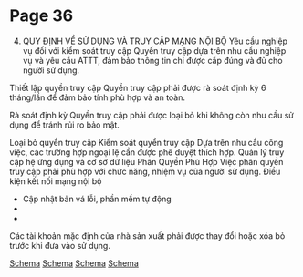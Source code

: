 # Page 36


4. QUY ĐỊNH VỀ SỬ DỤNG VÀ TRUY CẬP MẠNG NỘI BỘ
Yêu cầu nghiệp vụ đối với kiểm soát truy cập
Quyền truy cập dựa trên nhu
cầu nghiệp vụ và yêu cầu
ATTT, đảm bảo thông tin chỉ
được cấp đúng và đủ cho người sử dụng.

Thiết lập quyền truy cập Quyền truy cập phải được
rà soát định kỳ 6 tháng/lần
để đảm bảo tính phù hợp và an toàn.

Rà soát định kỳ Quyền truy cập phải được
loại bỏ khi không còn nhu
cầu sử dụng để tránh rủi ro bảo mật.

Loại bỏ quyền truy cập Kiểm soát quyền truy cập Dựa trên nhu cầu công việc, các trường hợp ngoại lệ cần được phê duyệt thích hợp.
Quản lý truy cập hệ ứng dụng và cơ sở dữ liệu Phân Quyền Phù Hợp
Việc phân quyền truy cập phải
phù hợp với chức năng, nhiệm vụ của người sử dụng.
Điều kiện kết nối mạng nội bộ
- Cập nhật bản vá lỗi, phần mềm tự động
- 
- 
Các tài khoản mặc định của nhà
sản xuất phải được thay đổi hoặc
xóa bỏ trước khi đưa vào sử dụng.

[Schema](page_36_img_0.png)
[Schema](page_36_img_1.png)
[Schema](page_36_img_2.png)
[Schema](page_36_img_3.png)
